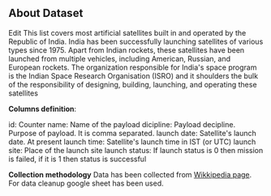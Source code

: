 ## About Dataset

Edit
This list covers most artificial satellites built in and operated by the Republic of India. India has been successfully launching satellites of various types since 1975. Apart from Indian rockets, these satellites have been launched from multiple vehicles, including American, Russian, and European rockets. The organization responsible for India's space program is the Indian Space Research Organisation (ISRO) and it shoulders the bulk of the responsibility of designing, building, launching, and operating these satellites

**Columns definition**:

id: Counter
name: Name of the payload
dicipline: Payload decipline. Purpose of payload. It is comma separated.
launch date: Satellite's launch date. At present
launch time: Satellite's launch time in IST (or UTC)
launch site: Place of the launch site
launch status: If launch status is 0 then mission is failed, if it is 1 then status is successful

**Collection methodology**
Data has been collected from [Wikkipedia page](https://en.wikipedia.org/wiki/List_of_Indian_satellites).
For data cleanup google sheet has been used.

